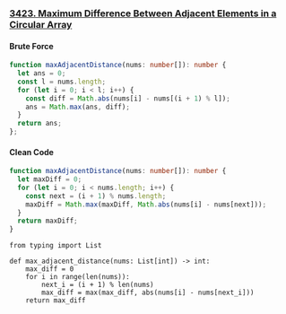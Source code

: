 ### [3423. Maximum Difference Between Adjacent Elements in a Circular Array](https://leetcode.com/problems/maximum-difference-between-adjacent-elements-in-a-circular-array/)
#### Brute Force
```Typescript
function maxAdjacentDistance(nums: number[]): number {
  let ans = 0;
  const l = nums.length;
  for (let i = 0; i < l; i++) {
    const diff = Math.abs(nums[i] - nums[(i + 1) % l]);
    ans = Math.max(ans, diff);
  }
  return ans;
};
```
#### Clean Code
```Typescript
function maxAdjacentDistance(nums: number[]): number {
  let maxDiff = 0;
  for (let i = 0; i < nums.length; i++) {
    const next = (i + 1) % nums.length;
    maxDiff = Math.max(maxDiff, Math.abs(nums[i] - nums[next]));
  }
  return maxDiff;
}
```
```Python3
from typing import List

def max_adjacent_distance(nums: List[int]) -> int:
    max_diff = 0
    for i in range(len(nums)):
        next_i = (i + 1) % len(nums)
        max_diff = max(max_diff, abs(nums[i] - nums[next_i]))
    return max_diff
```
